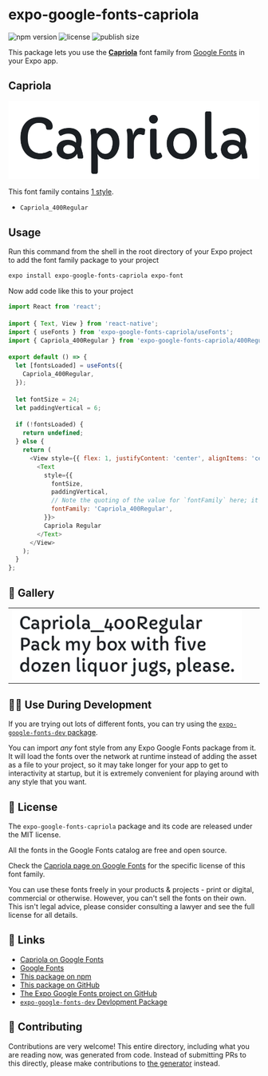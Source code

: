 # expo-google-fonts-capriola

![npm version](https://flat.badgen.net/npm/v/expo-google-fonts-capriola)
![license](https://flat.badgen.net/github/license/expo/google-fonts)
![publish size](https://flat.badgen.net/packagephobia/install/expo-google-fonts-capriola)

This package lets you use the [**Capriola**](https://fonts.google.com/specimen/Capriola) font family from [Google Fonts](https://fonts.google.com/) in your Expo app.

## Capriola

![Capriola](./font-family.png)

This font family contains [1 style](#-gallery).

- `Capriola_400Regular`

## Usage

Run this command from the shell in the root directory of your Expo project to add the font family package to your project
```sh
expo install expo-google-fonts-capriola expo-font
```

Now add code like this to your project
```js
import React from 'react';

import { Text, View } from 'react-native';
import { useFonts } from 'expo-google-fonts-capriola/useFonts';
import { Capriola_400Regular } from 'expo-google-fonts-capriola/400Regular';

export default () => {
  let [fontsLoaded] = useFonts({
    Capriola_400Regular,
  });

  let fontSize = 24;
  let paddingVertical = 6;

  if (!fontsLoaded) {
    return undefined;
  } else {
    return (
      <View style={{ flex: 1, justifyContent: 'center', alignItems: 'center' }}>
        <Text
          style={{
            fontSize,
            paddingVertical,
            // Note the quoting of the value for `fontFamily` here; it expects a string!
            fontFamily: 'Capriola_400Regular',
          }}>
          Capriola Regular
        </Text>
      </View>
    );
  }
};

```

## 🔡 Gallery


||||
|-|-|-|
|![Capriola_400Regular](.//400Regular/Capriola_400Regular.ttf.png)||||


## 👩‍💻 Use During Development

If you are trying out lots of different fonts, you can try using the [`expo-google-fonts-dev` package](https://github.com/freeboub/google-fonts/tree/master/font-packages/dev#readme).

You can import *any* font style from any Expo Google Fonts package from it. It will load the fonts
over the network at runtime instead of adding the asset as a file to your project, so it may take longer
for your app to get to interactivity at startup, but it is extremely convenient
for playing around with any style that you want.

## 📖 License

The `expo-google-fonts-capriola` package and its code are released under the MIT license.

All the fonts in the Google Fonts catalog are free and open source.

Check the [Capriola page on Google Fonts](https://fonts.google.com/specimen/Capriola) for the specific license of this font family.

You can use these fonts freely in your products & projects - print or digital, commercial or otherwise. However, you can't sell the fonts on their own. This isn't legal advice, please consider consulting a lawyer and see the full license for all details.

## 🔗 Links

- [Capriola on Google Fonts](https://fonts.google.com/specimen/Capriola)
- [Google Fonts](https://fonts.google.com/)
- [This package on npm](https://www.npmjs.com/package/expo-google-fonts-capriola)
- [This package on GitHub](https://github.com/freeboub/google-fonts/tree/master/font-packages/capriola)
- [The Expo Google Fonts project on GitHub](https://github.com/freeboub/google-fonts)
- [`expo-google-fonts-dev` Devlopment Package](https://github.com/freeboub/google-fonts/tree/master/font-packages/dev)

## 🤝 Contributing

Contributions are very welcome! This entire directory, including what you are reading now, was generated from code. Instead of submitting PRs to this directly, please make contributions to [the generator](https://github.com/freeboub/google-fonts/tree/master/packages/generator) instead.
